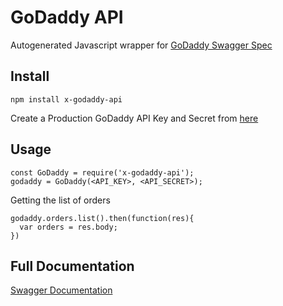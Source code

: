 
# GoDaddy API

Autogenerated Javascript wrapper for [GoDaddy Swagger Spec](https://developer.godaddy.com/swagger/doc/resources)

## Install
```
npm install x-godaddy-api
```

Create a Production GoDaddy API Key and Secret from [here](https://developer.godaddy.com/keys/) 

## Usage
```
const GoDaddy = require('x-godaddy-api');
godaddy = GoDaddy(<API_KEY>, <API_SECRET>);
```

Getting the list of orders
```
godaddy.orders.list().then(function(res){
  var orders = res.body;
})
```

## Full Documentation

[Swagger Documentation](https://developer.godaddy.com/doc/)


